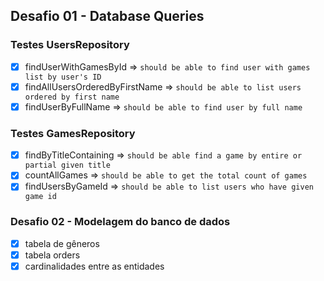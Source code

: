 ## Desafio 01 - Database Queries

### Testes UsersRepository
- [x] findUserWithGamesById => `should be able to find user with games list by user's ID`
- [x] findAllUsersOrderedByFirstName => `should be able to list users ordered by first name`
- [x] findUserByFullName => `should be able to find user by full name`

### Testes GamesRepository
- [x] findByTitleContaining => `should be able find a game by entire or partial given title`
- [x] countAllGames => `should be able to get the total count of games`
- [x] findUsersByGameId => `should be able to list users who have given game id`

### Desafio 02 - Modelagem do banco de dados
- [x] tabela de gêneros
- [x] tabela orders
- [x] cardinalidades entre as entidades
